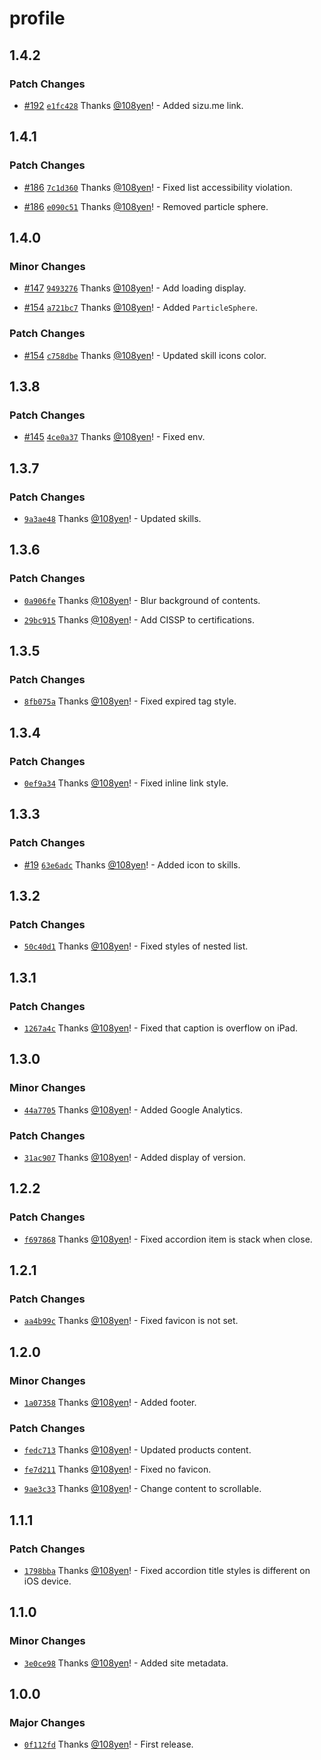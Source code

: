 # profile

## 1.4.2

### Patch Changes

- [#192](https://github.com/108yen/profile/pull/192) [`e1fc428`](https://github.com/108yen/profile/commit/e1fc428dfe99e4264689cbf5ae8921fac57c086d) Thanks [@108yen](https://github.com/108yen)! - Added sizu.me link.

## 1.4.1

### Patch Changes

- [#186](https://github.com/108yen/profile/pull/186) [`7c1d360`](https://github.com/108yen/profile/commit/7c1d360f0453260ca32b35e981b6fe59c3de2bea) Thanks [@108yen](https://github.com/108yen)! - Fixed list accessibility violation.

- [#186](https://github.com/108yen/profile/pull/186) [`e090c51`](https://github.com/108yen/profile/commit/e090c512ae6de5729deac3d01532b91626a9f20b) Thanks [@108yen](https://github.com/108yen)! - Removed particle sphere.

## 1.4.0

### Minor Changes

- [#147](https://github.com/108yen/profile/pull/147) [`9493276`](https://github.com/108yen/profile/commit/9493276b779bfb9dbac259dbf10bef9589cfaf4e) Thanks [@108yen](https://github.com/108yen)! - Add loading display.

- [#154](https://github.com/108yen/profile/pull/154) [`a721bc7`](https://github.com/108yen/profile/commit/a721bc721fd19cf862e448bb1f9324511dfbd448) Thanks [@108yen](https://github.com/108yen)! - Added `ParticleSphere`.

### Patch Changes

- [#154](https://github.com/108yen/profile/pull/154) [`c758dbe`](https://github.com/108yen/profile/commit/c758dbe9069f6be538c9cdb52489b396d688bcfb) Thanks [@108yen](https://github.com/108yen)! - Updated skill icons color.

## 1.3.8

### Patch Changes

- [#145](https://github.com/108yen/profile/pull/145) [`4ce0a37`](https://github.com/108yen/profile/commit/4ce0a376cd41afae2df1e0effe72a528382a0c94) Thanks [@108yen](https://github.com/108yen)! - Fixed env.

## 1.3.7

### Patch Changes

- [`9a3ae48`](https://github.com/108yen/profile/commit/9a3ae48b4edc04d5e47f7b8e7c8bf7de54736428) Thanks [@108yen](https://github.com/108yen)! - Updated skills.

## 1.3.6

### Patch Changes

- [`0a906fe`](https://github.com/108yen/profile/commit/0a906feda4797f1e07f47ebc76ba176528e148b7) Thanks [@108yen](https://github.com/108yen)! - Blur background of contents.

- [`29bc915`](https://github.com/108yen/profile/commit/29bc9151c540a09a5a91a2e15f07021dd84b2c7f) Thanks [@108yen](https://github.com/108yen)! - Add CISSP to certifications.

## 1.3.5

### Patch Changes

- [`8fb075a`](https://github.com/108yen/profile/commit/8fb075a5b31a30f8e27b1c94bd96f777f9b041db) Thanks [@108yen](https://github.com/108yen)! - Fixed expired tag style.

## 1.3.4

### Patch Changes

- [`0ef9a34`](https://github.com/108yen/profile/commit/0ef9a348feb93fdfa4d9803461f5d2c39831e552) Thanks [@108yen](https://github.com/108yen)! - Fixed inline link style.

## 1.3.3

### Patch Changes

- [#19](https://github.com/108yen/profile/pull/19) [`63e6adc`](https://github.com/108yen/profile/commit/63e6adcb0b6d7d165791a31fcfd09aab4e74effa) Thanks [@108yen](https://github.com/108yen)! - Added icon to skills.

## 1.3.2

### Patch Changes

- [`50c40d1`](https://github.com/108yen/profile/commit/50c40d11938fc7cfb5ce84b1f691a216a9b3ebca) Thanks [@108yen](https://github.com/108yen)! - Fixed styles of nested list.

## 1.3.1

### Patch Changes

- [`1267a4c`](https://github.com/108yen/profile/commit/1267a4c4aaee3812d42eab57eeb05742ea13dcbc) Thanks [@108yen](https://github.com/108yen)! - Fixed that caption is overflow on iPad.

## 1.3.0

### Minor Changes

- [`44a7705`](https://github.com/108yen/profile/commit/44a7705555286f82cecf867875e6990ed27b5cfa) Thanks [@108yen](https://github.com/108yen)! - Added Google Analytics.

### Patch Changes

- [`31ac907`](https://github.com/108yen/profile/commit/31ac907099a2802f3ae9a7986827f28733d4e3af) Thanks [@108yen](https://github.com/108yen)! - Added display of version.

## 1.2.2

### Patch Changes

- [`f697868`](https://github.com/108yen/profile/commit/f69786840c916c2f6e1839513ac26c4c6c3607c8) Thanks [@108yen](https://github.com/108yen)! - Fixed accordion item is stack when close.

## 1.2.1

### Patch Changes

- [`aa4b99c`](https://github.com/108yen/profile/commit/aa4b99cee1aeb5c59308648e709c993e80b3d7aa) Thanks [@108yen](https://github.com/108yen)! - Fixed favicon is not set.

## 1.2.0

### Minor Changes

- [`1a07358`](https://github.com/108yen/profile/commit/1a073586e883dbdc31b1add5eb39623f42ac25cb) Thanks [@108yen](https://github.com/108yen)! - Added footer.

### Patch Changes

- [`fedc713`](https://github.com/108yen/profile/commit/fedc71319c30e09d4b5fe2ce1cdc67ae53f6fceb) Thanks [@108yen](https://github.com/108yen)! - Updated products content.

- [`fe7d211`](https://github.com/108yen/profile/commit/fe7d211ee39bafb6f26f37f24dd9b082ab829c6e) Thanks [@108yen](https://github.com/108yen)! - Fixed no favicon.

- [`9ae3c33`](https://github.com/108yen/profile/commit/9ae3c33d5696275c16561e4d838c577abcaae82d) Thanks [@108yen](https://github.com/108yen)! - Change content to scrollable.

## 1.1.1

### Patch Changes

- [`1798bba`](https://github.com/108yen/profile/commit/1798bbadab49b01ceeee599fc30423d9a30c8c91) Thanks [@108yen](https://github.com/108yen)! - Fixed accordion title styles is different on iOS device.

## 1.1.0

### Minor Changes

- [`3e0ce98`](https://github.com/108yen/profile/commit/3e0ce988a7fcef02331f14d4c684b233d5b69cc3) Thanks [@108yen](https://github.com/108yen)! - Added site metadata.

## 1.0.0

### Major Changes

- [`0f112fd`](https://github.com/108yen/profile/commit/0f112fda3758c662b885685375d068e65966ab91) Thanks [@108yen](https://github.com/108yen)! - First release.
